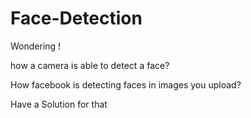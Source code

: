 # Face-Detection

Wondering !

how a camera is able to detect a face?

How facebook is detecting faces in images you upload?

Have a  Solution for that
